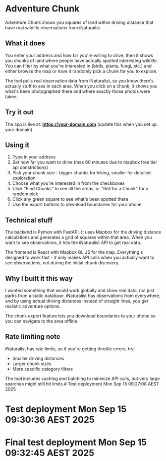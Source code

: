 # Adventure Chunk

Adventure Chunk shows you squares of land within driving distance that have real wildlife observations from iNaturalist.

## What it does

You enter your address and how far you're willing to drive, then it shows you chunks of land where people have actually spotted interesting wildlife. You can filter by what you're interested in (birds, plants, fungi, etc.) and either browse the map or have it randomly pick a chunk for you to explore.

The tool pulls real observation data from iNaturalist, so you know there's actually stuff to see in each area. When you click on a chunk, it shows you what's been photographed there and where exactly those photos were taken.

## Try it out

The app is live at: **https://your-domain.com** (update this when you set up your domain)

## Using it

1. Type in your address
2. Set how far you want to drive (max 60 minutes due to mapbox free tier api constrictions)
3. Pick your chunk size - bigger chunks for hiking, smaller for detailed exploration
4. Choose what you're interested in from the checkboxes
5. Click "Find Chunks" to see all the areas, or "Roll for a Chunk" for a random pick
6. Click any green square to see what's been spotted there
7. Use the export buttons to download boundaries for your phone

## Technical stuff

The backend is Python with FastAPI. It uses Mapbox for the driving distance calculations and generates a grid of squares within that area. When you want to see observations, it hits the iNaturalist API to get real data.

The frontend is React with Mapbox GL JS for the map. Everything's designed to work fast - it only makes API calls when you actually want to see observations, not during the initial chunk discovery.

## Why I built it this way

I wanted something that would work globally and show real data, not just parks from a static database. iNaturalist has observations from everywhere, and by using actual driving distances instead of straight lines, you get realistic adventure options.

The chunk export feature lets you download boundaries to your phone so you can navigate to the area offline.

## Rate limiting note

iNaturalist has rate limits, so if you're getting throttle errors, try:
- Smaller driving distances
- Larger chunk sizes
- More specific category filters

The tool includes caching and batching to minimize API calls, but very large searches might still hit limits.# Test deployment Mon Sep 15 09:27:08 AEST 2025
# Test deployment Mon Sep 15 09:30:36 AEST 2025
# Final test deployment Mon Sep 15 09:32:45 AEST 2025
